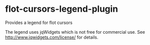 # flot-cursors-legend-plugin

Provides a legend for flot cursors

The legend uses jqWidgets which is not free for commercial use. See <http://www.jqwidgets.com/license/> for details.
